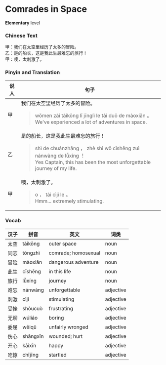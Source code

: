 # Comrades in Space
**Elementary** level
### Chinese Text
甲：我们在太空里经历了太多的冒险。<br />乙：是的船长，这是我此生最难忘的旅行！<br />甲：噢，太刺激了。

### Pinyin and Translation
|说人|句子|
|----|----|
|甲|我们在太空里经历了太多的冒险。<blockquote>wǒmen zài tàikōng lǐ jīnglì le tài duō de màoxiǎn 。<br />We've experienced a lot of adventures in space.</blockquote>|
|乙|是的船长，这是我此生最难忘的旅行！<blockquote>shì de chuánzhǎng ， zhè shì wǒ cǐshēng zuì nánwàng de lǚxíng ！<br />Yes Captain, this has been the most unforgettable journey of my life.</blockquote>|
|甲|噢，太刺激了。<blockquote>o ， tài cìji le 。<br />Hmm... extremely stimulating.</blockquote>|
### Vocab
|汉子|拼音|英文|词类|
|----|----|----|----|
|太空|tàikōng|outer space|noun|
|同志|tóngzhì|comrade; homosexual|noun|
|冒险|màoxiǎn|dangerous adventure|noun|
|此生|cǐshēng|in this life|noun|
|旅行|lǚxíng|journey|noun|
|难忘|nánwàng|unforgettable|adjective|
|刺激|cìji|stimulating|adjective|
|受挫|shòucuò|frustrating|adjective|
|无聊|wúliáo|boring|adjective|
|委屈|wěiqū|unfairly wronged|adjective|
|伤心|shāngxīn|wounded; hurt|adjective|
|开心|kāixīn|happy|adjective|
|吃惊|chījīng|startled|adjective|